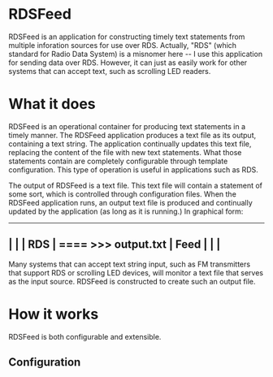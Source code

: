 RDSFeed
=======

RDSFeed is an application for constructing timely text statements from multiple inforation sources for use over RDS. 
Actually, "RDS" (which standard for Radio Data System) is a misnomer here -- I use this application for sending 
data over RDS. However, it can just as easily work for other systems that can accept text, such as scrolling 
LED readers.


What it does
============

RDSFeed is an operational container for producing text statements in a timely manner. The RDSFeed application
produces a text file as its output, containing a text string. The application continually updates this text file, 
replacing the content of the file with new text statements. What those statements contain are completely 
configurable through template configuration. This type of operation is useful in applications such as RDS.


The output of RDSFeed is a text file. This text file will contain a statement of some sort, which is controlled
through configuration files. When the RDSFeed application runs, an output text file is produced and continually 
updated by the application (as long as it is running.) In graphical form:

----------------
|              |
|     RDS      |         ==== >>>       output.txt
|     Feed     |
|              |
----------------

Many systems that can accept text string input, such as FM transmitters that support RDS or scrolling LED devices, 
will monitor a text file that serves as the input source. RDSFeed is constructed to create such an output file.


How it works
============

RDSFeed is both configurable and extensible.

Configuration
-------------


